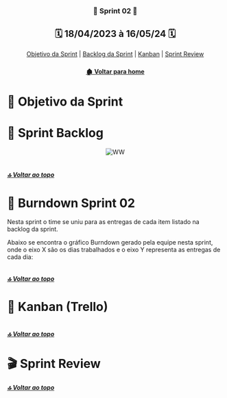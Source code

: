 <span id="topo">

 <div  align="center">

### 📍 Sprint 02 📍

## 🗓️ 18/04/2023 à 16/05/24 🗓️

</div>
<div align="center"> 
<a  href="#dart-objetivo-da-sprint">Objetivo da Sprint</a> | 
<a  href="#sprint-backlog">Backlog da Sprint</a> | 
<a  href="#kanban">Kanban</a> | 
<a  href="#sprint-r">Sprint Review</a>
</div>

<div align="center">

### 

</div>

<div align="center">

#### [ 🏚️ Voltar para home](./README.md)

</div>

<span id="dart-objetivo-da-sprint">
 
#  🤝 Objetivo da Sprint

 
 
<span id="sprint-backlog">

# 🚧 Sprint Backlog

<div align="center">
    <img alt="WW" height="" width="" src=""> 
</div>

 <br>
 
##### [🔝 Voltar ao topo ](#topo)
 
# 📇 Burndown Sprint 02
Nesta sprint o time se uniu para as entregas de cada item listado na backlog da sprint.

Abaixo se encontra o gráfico Burndown gerado pela equipe nesta sprint, onde o eixo X são os dias trabalhados e o eixo Y representa as entregas de cada dia:

<div align="center">
    <img align="center" src="">
</div>

##### [🔝 Voltar ao topo ](#topo)


# 📝 Kanban (Trello)
<span id="kanban">

<span id="kanban">

 <div align="center">
    <img height="" width="" src=""> 
 </div>

##### [🔝 Voltar ao topo ](#topo)

# 🎬 Sprint Review
<span id="sprint-r">



##### [🔝 Voltar ao topo ](#topo)
